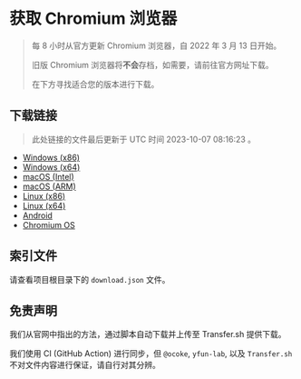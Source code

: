 # 获取 Chromium 浏览器

> 每 8 小时从官方更新 Chromium 浏览器，自 2022 年 3 月 13 日开始。
> 
> 旧版 Chromium 浏览器将**不会**存档，如需要，请前往官方网址下载。
>
> 在下方寻找适合您的版本进行下载。

## 下载链接

> 此处链接的文件最后更新于 UTC 时间 2023-10-07 08:16:23
。

- [Windows (x86)](https://transfer.sh/NjXwaf054Y/Win.zip)
- [Windows (x64)](https://transfer.sh/2Ka1Qwn9m7/Win_x64.zip)
- [macOS (Intel)](https://transfer.sh/zx2wkw8WoH/Mac.zip)
- [macOS (ARM)](https://transfer.sh/J4rxL61DEb/Mac_Arm.zip)
- [Linux (x86)](https://transfer.sh/QE3iEigXvH/Linux.zip)
- [Linux (x64)](https://transfer.sh/xVjG5ktHUi/Linux_x64.zip)
- [Android](https://transfer.sh/ekbyFTxSQg/Android.zip)
- [Chromium OS](https://transfer.sh/zpIfTdJuTR/Linux_ChromiumOS_Full.zip)

## 索引文件

请查看项目根目录下的 `download.json` 文件。

## 免责声明

我们从官网中指出的方法，通过脚本自动下载并上传至 Transfer.sh 提供下载。

我们使用 CI (GitHub Action) 进行同步，但 `@ocoke`, `yfun-lab`, 以及 `Transfer.sh` 不对文件内容进行保证，请自行对其分辨。
